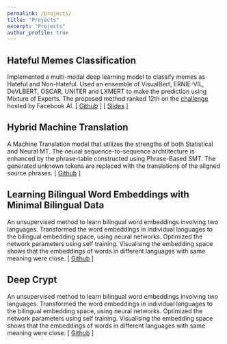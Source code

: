 ```yaml
---
permalink: /projects/
title: "Projects"
excerpt: "Projects"
author_profile: true
---
```


<h2>Hateful Memes Classification</h2>
<p>
  Implemented a multi-modal deep learning model to classify memes as Hateful and Non-Hateful. Used an ensemble of VisualBert, ERNIE-VIL, DeVLBERT, OSCAR, UNITER and LXMERT to make the prediction using Mixture of Experts. The proposed method ranked 12th on the <a href="https://www.drivendata.org/competitions/64/hateful-memes/leaderboard/">challenge</a> hosted by Facebook AI. [ <a href="https://github.com/akshayg08/Hateful-Memes-Classification">Github</a> ] [ <a href="https://docs.google.com/presentation/d/1teDGXgv54VUUrNhSbL3SB0jP6uwVIG-NXMZ_uLmeY_Y/edit?usp=sharing">Slides</a> ]
</p>

<h2>Hybrid Machine Translation</h2>
<p>
  A Machine Translation model that utilizes the strengths of both Statistical and Neural MT. The neural sequence-to-sequence archtitecture is enhanced by the phrase-table constructed using Phrase-Based SMT. The generated unknown tokens are replaced with the translations of the aligned source phrases. [ <a href="https://github.com/akshayg08/Hybrid-Machine-Translation">Github</a> ]
</p>

<h2>Learning Bilingual Word Embeddings with Minimal Bilingual Data</h2>
<p>
  An unsupervised method to learn bilingual word embeddings involving two languages. Transformed the word embeddings in individual languages to the bilingual embedding space, using neural networks. Optimized the network parameters using self training. Visualising the embedding space shows that the embeddings of words in different languages with same meaning were close. [ <a href="https://github.com/akshayg08/NLP-Project">Github</a> ]
</p>

<h2>Deep Crypt</h2>
<p>
  An unsupervised method to learn bilingual word embeddings involving two languages. Transformed the word embeddings in individual languages to the bilingual embedding space, using neural networks. Optimized the network parameters using self training. Visualising the embedding space shows that the embeddings of words in different languages with same meaning were close. [ <a href="https://github.com/akshayg08/NLP-Project">Github</a> ]
</p>

